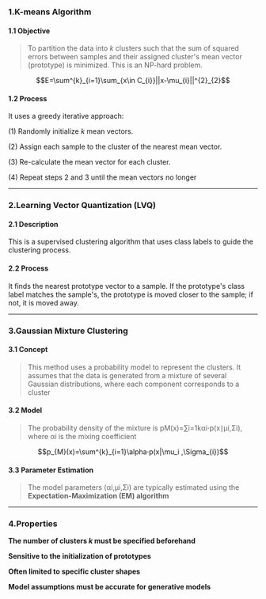 ### 1.K-means Algorithm

#### 1.1 Objective

>To partition the data into _k_ clusters such that the sum of squared errors between samples and their assigned cluster's mean vector (prototype) is minimized. This is an NP-hard problem.

$$E=\sum^{k}_{i=1}\sum_{x\in C_{i}}||x-\mu_{i}||^{2}_{2}$$
#### 1.2 Process

It uses a greedy iterative approach: 

(1) Randomly initialize _k_ mean vectors. 

(2) Assign each sample to the cluster of the nearest mean vector. 

(3) Re-calculate the mean vector for each cluster. 

(4) Repeat steps 2 and 3 until the mean vectors no longer

***
### 2.Learning Vector Quantization (LVQ)

#### 2.1 Description

This is a supervised clustering algorithm that uses class labels to guide the clustering process.

#### 2.2 Process

It finds the nearest prototype vector to a sample. If the prototype's class label matches the sample's, the prototype is moved closer to the sample; if not, it is moved away.

***
### 3.Gaussian Mixture Clustering
#### 3.1 Concept

>This method uses a probability model to represent the clusters. It assumes that the data is generated from a mixture of several Gaussian distributions, where each component corresponds to a cluster

#### 3.2 Model 

>The probability density of the mixture is pM​(x)=∑i=1k​αi​⋅p(x∣μi​,Σi​), where αi​ is the mixing coefficient

$$p_{M}(x)=\sum^{k}_{i=1}\alpha·p(x|\mu_i ,\Sigma_{i})$$

#### 3.3 Parameter Estimation

>The model parameters (αi​,μi​,Σi​) are typically estimated using the **Expectation-Maximization (EM) algorithm**

***
### 4.Properties

**The number of clusters _k_ must be specified beforehand**

**Sensitive to the initialization of prototypes**

**Often limited to specific cluster shapes**

**Model assumptions must be accurate for generative models**